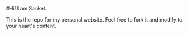 #Hi! I am Sanket.

This is the repo for my personal website. Feel free to fork it and modify to your heart's content.
